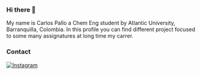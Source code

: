 ### Hi there 👋
My name is Carlos Pallo a Chem Eng student by Atlantic University, Barranquilla, Colombia.
In this profile you can find different project focused to some many assignatures at long time my carrer.

### Contact
[![Instagram](https://img.shields.io/badge/Instagram-@carlos.pm7-#2D0773?style=plastic-flat&logo=instagram&logoColor=white&labelColor=black)](https://www.instagram.com/carlos.pm7/)


<!--
**cpm-cp/cpm-cp** is a ✨ _special_ ✨ repository because its `README.md` (this file) appears on your GitHub profile.

Here are some ideas to get you started:

- 🔭 I’m currently working on ...
- 🌱 I’m currently learning ...
- 👯 I’m looking to collaborate on ...
- 🤔 I’m looking for help with ...
- 💬 Ask me about ...
- 📫 How to reach me: ...
- 😄 Pronouns: ...
- ⚡ Fun fact: ...
-->
